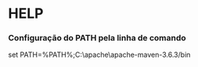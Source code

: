 # HELP
### Configuração do PATH pela linha de comando
set PATH=%PATH%;C:\apache\apache-maven-3.6.3/bin

